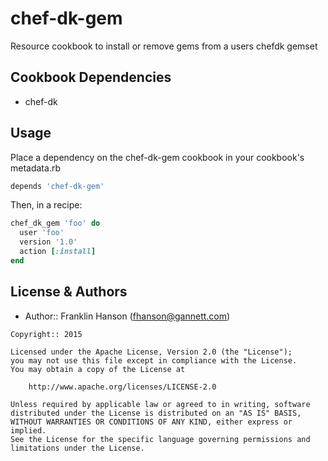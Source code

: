 # chef-dk-gem
Resource cookbook to install or remove gems from a users chefdk gemset

Cookbook Dependencies
------------
- chef-dk

Usage
-----
Place a dependency on the chef-dk-gem cookbook in your cookbook's metadata.rb
```ruby
depends 'chef-dk-gem'
```

Then, in a recipe:

```ruby
chef_dk_gem 'foo' do
  user 'foo'
  version '1.0'
  action [:install]
end
```

License & Authors
-----------------
- Author:: Franklin Hanson (<fhanson@gannett.com>)

```text
Copyright:: 2015

Licensed under the Apache License, Version 2.0 (the "License");
you may not use this file except in compliance with the License.
You may obtain a copy of the License at

    http://www.apache.org/licenses/LICENSE-2.0

Unless required by applicable law or agreed to in writing, software
distributed under the License is distributed on an "AS IS" BASIS,
WITHOUT WARRANTIES OR CONDITIONS OF ANY KIND, either express or implied.
See the License for the specific language governing permissions and
limitations under the License.
```
